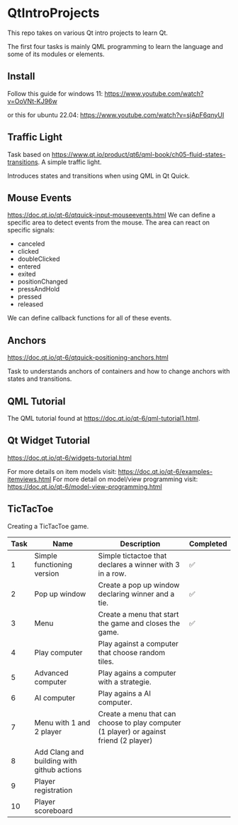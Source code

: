 # QtIntroProjects
This repo takes on various Qt intro projects to learn Qt. 

The first four tasks is mainly QML programming to learn the language and some of its modules or elements. 

## Install
Follow this guide for windows 11:
https://www.youtube.com/watch?v=OoVNt-KJ96w

or this for ubuntu 22.04:
https://www.youtube.com/watch?v=sjApF6qnyUI

## Traffic Light
Task based on https://www.qt.io/product/qt6/qml-book/ch05-fluid-states-transitions. A simple traffic light.  

Introduces states and transitions when using QML in Qt Quick. 

## Mouse Events
https://doc.qt.io/qt-6/qtquick-input-mouseevents.html
We can define a specific area to detect events from the mouse. The area can react on specific signals:
- canceled
- clicked
- doubleClicked
- entered
- exited
- positionChanged
- pressAndHold
- pressed
- released
    
We can define callback functions for all of these events. 


## Anchors
https://doc.qt.io/qt-6/qtquick-positioning-anchors.html

Task to understands anchors of containers and how to change anchors with states and transitions. 


##  QML Tutorial
The QML tutorial found at https://doc.qt.io/qt-6/qml-tutorial1.html. 


## Qt Widget Tutorial
https://doc.qt.io/qt-6/widgets-tutorial.html

For more details on item models visit: https://doc.qt.io/qt-6/examples-itemviews.html
For more detail on model/view programming visit: https://doc.qt.io/qt-6/model-view-programming.html



## TicTacToe
Creating a TicTacToe game. 

| Task  | Name | Description | Completed |
| ------------- |  ------------- | ------------- | ------------- |
| 1 | Simple functioning version | Simple tictactoe that declares a winner with 3 in a row.  | ✅ |
| 2 | Pop up window| Create a pop up window declaring winner and a tie.| ✅ |
| 3   | Menu| Create a menu that start the game and closes the game.  | ✅ |
| 4   | Play computer | Play against a computer that choose random tiles. |  |
| 5 | Advanced computer | Play agains a computer with a strategie. | | 
| 6 | AI computer | Play agains a AI computer. | | 
| 7   | Menu with 1 and 2 player | Create a menu that can choose to play computer (1 player) or against friend (2 player) |  |
| 8 | Add Clang and building with github actions| |  |
| 9 | Player registration | |  |
| 10 | Player scoreboard | |  |



